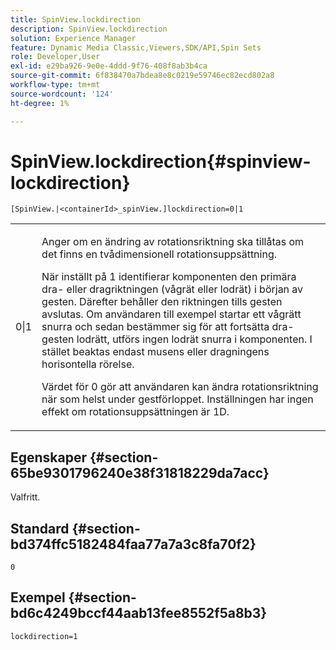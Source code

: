 ```yaml
---
title: SpinView.lockdirection
description: SpinView.lockdirection
solution: Experience Manager
feature: Dynamic Media Classic,Viewers,SDK/API,Spin Sets
role: Developer,User
exl-id: e29ba926-9e0e-4ddd-9f76-408f8ab3b4ca
source-git-commit: 6f838470a7bdea8e8c0219e59746ec82ecd802a8
workflow-type: tm+mt
source-wordcount: '124'
ht-degree: 1%

---
```


# SpinView.lockdirection{#spinview-lockdirection}

`[SpinView.|<containerId>_spinView.]lockdirection=0|1`

<table id="table_18D47E7C6A2D4D68B94225CB621D5F7C"> 
 <tbody> 
  <tr> 
   <td colname="col1"> <p> <span class="codeph"> 0|1 </span> </p> </td> 
   <td colname="col2"> <p> Anger om en ändring av rotationsriktning ska tillåtas om det finns en tvådimensionell rotationsuppsättning. </p> <p>När inställt på <span class="codeph"> 1 </span>identifierar komponenten den primära dra- eller dragriktningen (vågrät eller lodrät) i början av gesten. Därefter behåller den riktningen tills gesten avslutas. Om användaren till exempel startar ett vågrätt snurra och sedan bestämmer sig för att fortsätta dra-gesten lodrätt, utförs ingen lodrät snurra i komponenten. I stället beaktas endast musens eller dragningens horisontella rörelse. </p> <p>Värdet för <span class="codeph"> 0 </span> gör att användaren kan ändra rotationsriktning när som helst under gestförloppet. Inställningen har ingen effekt om rotationsuppsättningen är 1D. </p> </td> 
  </tr> 
 </tbody> 
</table>

## Egenskaper {#section-65be9301796240e38f31818229da7acc}

Valfritt.

## Standard {#section-bd374ffc5182484faa77a7a3c8fa70f2}

`0`

## Exempel {#section-bd6c4249bccf44aab13fee8552f5a8b3}

`lockdirection=1`

